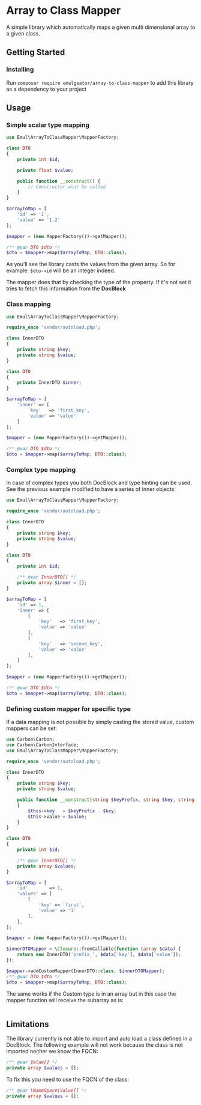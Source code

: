 # Array to Class Mapper
A simple library which automatically maps a given multi dimensional array to a given class.

## Getting Started

### Installing
Run `composer require emulgeator/array-to-class-mapper` to add this library as a dependency to your project


## Usage

### Simple scalar type mapping
```php
use Emul\ArrayToClassMapper\MapperFactory;

class DTO
{
    private int $id;

    private float $value;

    public function __construct() {
        // Constructor wont be called
    }
}

$arrayToMap = [
    'id' => '1',
    'value' => '1.2'
];

$mapper = (new MapperFactory())->getMapper();

/** @var DTO $dto */
$dto = $mapper->map($arrayToMap, DTO::class);
```

As you'll see the library casts the values from the given array.
So for example: `$dto->id` will be an integer indeed.

The mapper does that by checking the type of the property.
If it's not set it tries to fetch this information from the **DocBlock**

### Class mapping
```php
use Emul\ArrayToClassMapper\MapperFactory;

require_once 'vendor/autoload.php';

class InnerDTO
{
    private string $key;
    private string $value;
}

class DTO
{
    private InnerDTO $inner;
}

$arrayToMap = [
    'inner' => [
        'key'   => 'first_key',
        'value' => 'value'
    ]
];

$mapper = (new MapperFactory())->getMapper();

/** @var DTO $dto */
$dto = $mapper->map($arrayToMap, DTO::class);
```

### Complex type mapping
In case of complex types you both DocBlock and type hinting can be used. See the previous example modified to have a series of inner objects:
```php
use Emul\ArrayToClassMapper\MapperFactory;

require_once 'vendor/autoload.php';

class InnerDTO
{
    private string $key;
    private string $value;
}

class DTO
{
    private int $id;

    /** @var InnerDTO[] */
    private array $inner = [];
}

$arrayToMap = [
    'id' => 1,
    'inner' => [
        [
            'key'   => 'first_key',
            'value' => 'value'
        ],
        [
            'key'   => 'second_key',
            'value' => 'value'
        ],
    ]
];

$mapper = (new MapperFactory())->getMapper();

/** @var DTO $dto */
$dto = $mapper->map($arrayToMap, DTO::class);
```

### Defining custom mapper for specific type

If a data mapping is not possible by simply casting the stored value, custom mappers can be set:

```php
use Carbon\Carbon;
use Carbon\CarbonInterface;
use Emul\ArrayToClassMapper\MapperFactory;

require_once 'vendor/autoload.php';

class InnerDTO
{
    private string $key;
    private string $value;

    public function __construct(string $keyPrefix, string $key, string $value)
    {
        $this->key   = $keyPrefix . $key;
        $this->value = $value;
    }
}

class DTO
{
    private int $id;

    /** @var InnerDTO[] */
    private array $values;
}

$arrayToMap = [
    'id'        => 1,
    'values' => [
        [
            'key' => 'first',
            'value' => '1'
        ],
    ],
];

$mapper = (new MapperFactory())->getMapper();

$innerDTOMapper = \Closure::fromCallable(function (array $data) {
    return new InnerDTO('prefix_', $data['key'], $data['value']);
});

$mapper->addCustomMapper(InnerDTO::class, $innerDTOMapper);
/** @var DTO $dto */
$dto = $mapper->map($arrayToMap, DTO::class);
```

The same works if the Custom type is in an array but in this case the mapper function will receive the subarray as is:

```php

```

## Limitations
The library currently is not able to import and auto load a class defined in a DocBlock.
The following example will not work because the class is not imported neither we know the FQCN:
```php
/** @var Value[] */
private array $values = [];
```

To fix this you need to use the FQCN of the class:
```php
/** @var \NameSpace\Value[] */
private array $values = [];
```

